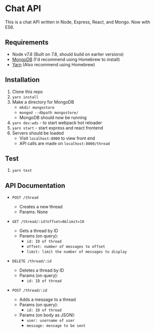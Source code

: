 # Chat API

This is a chat API written in Node, Express, React, and Mongo. Now with ES6.

Requirements
---

- Node v7.8 (Built on 7.8, should build on earlier versions)
- [MongoDB](https://docs.mongodb.com/master/administration/install-community/) (I'd recommend using Homebrew to install)
- [Yarn](https://yarnpkg.com/lang/en/docs/install/) (Also recommend using Homebrew)

Installation
---

1. Clone this repo
2. `yarn install`
3. Make a directory for MongoDB
	- `mkdir mongostore`
	- `mongod --dbpath mongostore/`
	- MongoDB should now be running
4. `yarn dev:wds` - to start webpack hot reloader
5. `yarn start` - start express and react frontend
6. Servers should be loaded
	- Visit `localhost:8000` to view front end
	- API calls are made on `localhost:8000/thread`

Test
---

1. `yarn test`

API Documentation
---
* `POST /thread`
	- Creates a new thread
	- Params: None

* `GET /thread/:id?offset=0&limit=10`
	- Gets a thread by ID
	- Params (on query):
		- `id: ID of thread`
		- `offset: number of messages to offset`
		- `limit: limit the number of messages to display`

* `DELETE /thread/:id`
	- Deletes a thread by ID
	- Params (on query):
		- `id: ID of thread`

* `POST /thread/:id`
	- Adds a message to a thread
	- Params (on query):
		- `id: ID of thread`
	- Params (on body as JSON):
		- `user: username of user`
		- `message: message to be sent`
